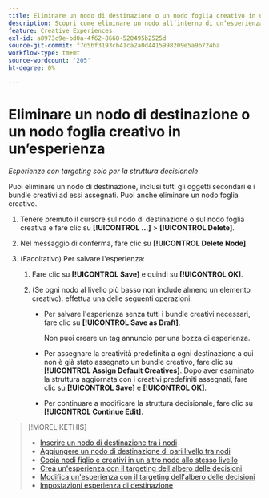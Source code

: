 ```yaml
---
title: Eliminare un nodo di destinazione o un nodo foglia creativo in un’esperienza
description: Scopri come eliminare un nodo all’interno di un’esperienza.
feature: Creative Experiences
exl-id: a8973c9e-bd0a-4f62-8668-520495b2525d
source-git-commit: f7d5bf3193cb41ca2a0d4415998209e5a9b724ba
workflow-type: tm+mt
source-wordcount: '205'
ht-degree: 0%

---
```


# Eliminare un nodo di destinazione o un nodo foglia creativo in un’esperienza

*Esperienze con targeting solo per la struttura decisionale*

Puoi eliminare un nodo di destinazione, inclusi tutti gli oggetti secondari e i bundle creativi ad essi assegnati. Puoi anche eliminare un nodo foglia creativo.

<!-- 1. [ways to get to the decision tree] -->

1. Tenere premuto il cursore sul nodo di destinazione o sul nodo foglia creativa e fare clic su **[!UICONTROL ...]** > **[!UICONTROL Delete]**.

1. Nel messaggio di conferma, fare clic su **[!UICONTROL Delete Node]**.

1. (Facoltativo) Per salvare l&#39;esperienza:

   1. Fare clic su **[!UICONTROL Save]** e quindi su **[!UICONTROL OK]**.

   1. (Se ogni nodo al livello più basso non include almeno un elemento creativo): effettua una delle seguenti operazioni:

      * Per salvare l&#39;esperienza senza tutti i bundle creativi necessari, fare clic su **[!UICONTROL Save as Draft]**.

        Non puoi creare un tag annuncio per una bozza di esperienza.

      * Per assegnare la creatività predefinita a ogni destinazione a cui non è già stato assegnato un bundle creativo, fare clic su **[!UICONTROL Assign Default Creatives]**. Dopo aver esaminato la struttura aggiornata con i creativi predefiniti assegnati, fare clic su **[!UICONTROL Save]** e **[!UICONTROL OK]**.

      * Per continuare a modificare la struttura decisionale, fare clic su **[!UICONTROL Continue Edit]**.

>[!MORELIKETHIS]
>
>* [Inserire un nodo di destinazione tra i nodi](experience-target-node-add-inner.md)
>* [Aggiungere un nodo di destinazione di pari livello tra nodi](experience-target-node-add-sibling.md)
>* [Copia nodi figlio e creativi in un altro nodo allo stesso livello](experience-target-node-copy.md)
>* [Crea un&#39;esperienza con il targeting dell&#39;albero delle decisioni](experience-create-targeting.md)
>* [Modifica un&#39;esperienza con il targeting dell&#39;albero delle decisioni](experience-edit-targeting.md)
>* [Impostazioni esperienza di destinazione](experience-settings-targeting.md)
